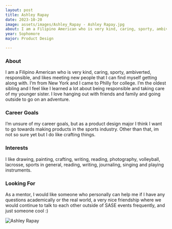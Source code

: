 ```yaml
---
layout: post
title: Ashley Rapay 
date: 2023-10-20
image: assets/images/Ashley_Rapay - Ashley Rapay.jpg
about: I am a Filipino American who is very kind, caring, sporty, ambiverted, responsible, and likes meeting new people that I can find myself getting along with. I’m from New York and I came to Philly for college. I’m the oldest sibling and I feel like I learned a lot about being responsible and taking care of my younger sister. I love hanging out with friends and family and going outside to go on an adventure. 
year: Sophomore
major: Product Design 

---
```


### About

I am a Filipino American who is very kind, caring, sporty, ambiverted, responsible, and likes meeting new people that I can find myself getting along with. I’m from New York and I came to Philly for college. I’m the oldest sibling and I feel like I learned a lot about being responsible and taking care of my younger sister. I love hanging out with friends and family and going outside to go on an adventure. 

### Career Goals

I’m unsure of my career goals, but as a product design major I think I want to go towards making products in the sports industry. Other than that, im not so sure yet but I do like crafting things. 

### Interests

I like drawing, painting, crafting, writing, reading, photography, volleyball, lacrosse, sports in general, reading, writing, journaling, singing and playing instruments.  

### Looking For

As a mentor, I would like someone who personally can help me if I have any questions academically or the real world, a very nice friendship where we would continue to talk to each other outside of SASE events frequently, and just someone cool :)

<div class="text-center my-5">
    <img src="https://sase-drexel.github.io/mentorship-2023/assets/images/Ashley_Rapay - Ashley Rapay.jpg" alt="Ashley Rapay" class="rounded post-img" />
</div>
